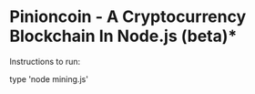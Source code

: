 # Pinioncoin - A Cryptocurrency Blockchain In Node.js (beta)*

Instructions to run: 

type 'node mining.js'
